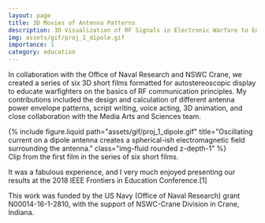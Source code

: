 ```yaml
---
layout: page
title: 3D Movies of Antenna Patterns
description: 3D Visualization of RF Signals in Electronic Warfare to Enhance Warfighter Training 
img: assets/gif/proj_1_dipole.gif
importance: 1
category: education
---
```


In collaboration with the Office of Naval Research and NSWC Crane, we created a series of six 3D short films formatted for autostereoscopic display to educate warfighters on the basics of RF communication principles.  My contributions included the design and calculation of different antenna power envelope patterns, script writing, voice acting, 3D animation, and close collaboration with the Media Arts and Sciences team.

<div class="row">
    <div class="col-sm mt-3 mt-md-0">
        {% include figure.liquid path="assets/gif/proj_1_dipole.gif" title="Oscillating current on a dipole antenna creates a spherical-ish electromagnetic field surrounding the antenna." class="img-fluid rounded z-depth-1" %}
    </div>
</div>
<div class="caption">
    Clip from the first film in the series of six short films.
</div>

It was a fabulous experience, and I very much enjoyed presenting our results at the 2018 IEEE Frontiers in Education Conference.[1]

<!-- Citation: <a href="https://ieeexplore.ieee.org/abstract/document/8658787">Christopher, L., William, A., Rao, A. S., Dale, A., Chase, A., Joshi, M. P., ... & Abernathy, B. (2018, October). Engineering and Informatics Student Multidisciplinary Learning using 3D Visualization and 3D Display of Radio Frequency (RF) Concepts. In 2018 IEEE Frontiers in Education Conference (FIE) (pp. 1-5). IEEE.</a> -->

This work was funded by the US Navy (Office of Naval Research) grant N00014-16-1-2810, with the support of NSWC-Crane Division in Crane, Indiana.